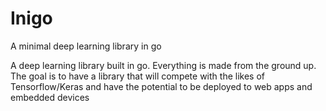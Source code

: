 # Inigo
A minimal deep learning library in go

A deep learning library built in go. Everything is made from the ground up. The goal is to have a library that will compete with the likes of Tensorflow/Keras and have the potential to be deployed to web apps and embedded devices